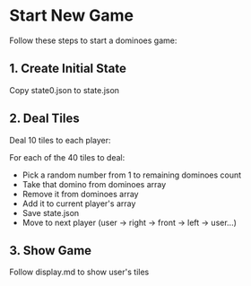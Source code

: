 # Start New Game

Follow these steps to start a dominoes game:

## 1. Create Initial State
Copy state0.json to state.json

## 2. Deal Tiles
Deal 10 tiles to each player:

For each of the 40 tiles to deal:
- Pick a random number from 1 to remaining dominoes count
- Take that domino from dominoes array
- Remove it from dominoes array  
- Add it to current player's array
- Save state.json
- Move to next player (user → right → front → left → user...)

## 3. Show Game
Follow display.md to show user's tiles